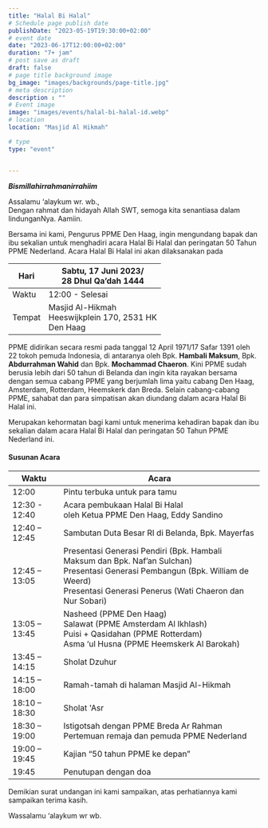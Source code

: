 ```yaml
---
title: "Halal Bi Halal"
# Schedule page publish date
publishDate: "2023-05-19T19:30:00+02:00"
# event date
date: "2023-06-17T12:00:00+02:00"
duration: "7+ jam"
# post save as draft
draft: false
# page title background image
bg_image: "images/backgrounds/page-title.jpg"
# meta description
description : ""
# Event image
image: "images/events/halal-bi-halal-id.webp"
# location
location: "Masjid Al Hikmah"

# type
type: "event"


---
```


***Bismillahirrahmanirrahiim***

Assalamu ‘alaykum wr. wb.,<br/>
Dengan rahmat dan hidayah Allah SWT, semoga kita senantiasa dalam lindunganNya. Aamiin.

Bersama ini kami, Pengurus PPME Den Haag, ingin mengundang bapak dan ibu sekalian untuk menghadiri acara Halal Bi Halal dan peringatan 50 Tahun PPME Nederland. Acara Halal Bi Halal ini akan dilaksanakan pada 

| Hari | Sabtu, 17 Juni 2023/<br/>28 Dhul Qa’dah 1444 |
|----|----|
| Waktu | 12:00 - Selesai |
| Tempat | Masjid Al-Hikmah<br/>Heeswijkplein 170, 2531 HK<br/>Den Haag |


PPME didirikan secara resmi pada tanggal 12 April 1971/17 Safar 1391 oleh 22 tokoh pemuda Indonesia, di antaranya oleh Bpk. **Hambali Maksum**, Bpk. **Abdurrahman Wahid** dan Bpk. **Mochammad Chaeron**. Kini PPME sudah berusia lebih dari 50 tahun di Belanda dan ingin kita rayakan bersama dengan semua cabang PPME yang berjumlah lima yaitu cabang Den Haag, Amsterdam, Rotterdam, Heemskerk dan Breda. Selain cabang-cabang PPME, sahabat dan para simpatisan akan diundang dalam acara Halal Bi Halal ini.

Merupakan kehormatan bagi kami untuk menerima kehadiran bapak dan ibu sekalian dalam acara Halal Bi Halal dan peringatan 50 Tahun PPME Nederland ini. 


#### Susunan Acara


| Waktu | Acara |
|------|-----------|
| 12:00 | Pintu terbuka untuk para tamu | 
| 12:30	- 12:40 | Acara pembukaan Halal Bi Halal<br/>oleh Ketua PPME Den Haag, Eddy Sandino | 
| 12:40 – 12:45 | Sambutan Duta Besar RI di Belanda, Bpk. Mayerfas | 
| 12:45 – 13:05 | Presentasi Generasi Pendiri (Bpk. Hambali Maksum dan Bpk. Naf’an Sulchan)<br/>Presentasi Generasi Pembangun (Bpk. William de Weerd)<br/>Presentasi Generasi Penerus (Wati Chaeron dan Nur Sobari) | 
| 13:05 – 13:45 | Nasheed (PPME Den Haag)<br/>Salawat (PPME Amsterdam Al Ikhlash)<br/>Puisi + Qasidahan (PPME Rotterdam)<br/>Asma ‘ul Husna (PPME Heemskerk Al Barokah)
| 13:45 – 14:15 | Sholat Dzuhur | 
| 14:15 – 18:00 | Ramah-tamah di halaman Masjid Al-Hikmah | 
| 18:10 – 18:30	| Sholat 'Asr |
| 18:30 – 19:00	| Istigotsah dengan PPME Breda Ar Rahman<br/>Pertemuan remaja dan pemuda PPME Nederland | 
| 19:00 – 19:45	| Kajian “50 tahun PPME ke depan” |
| 19:45	| Penutupan dengan doa |


Demikian surat undangan ini kami sampaikan, atas perhatiannya kami sampaikan terima kasih.


Wassalamu ‘alaykum wr wb.